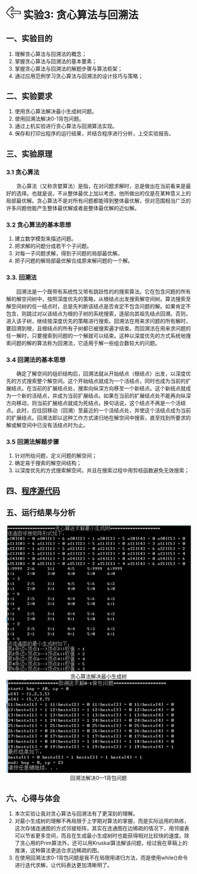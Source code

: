 # [<img style="width:40px;transform:rotate(180deg);" src="../../../assets/image/back.jpg"/>](../index.md) 实验3: 贪心算法与回溯法

## 一、实验目的

1. 理解贪心算法与回溯法的概念；
2. 掌握贪心算法与回溯法的基本要素；
3. 掌握贪心算法与回溯法的解题步骤与算法柜架；
4. 通过应用范例学习贪心算法与回溯法的设计技巧与策略；

## 二、实验要求

1. 使用贪心算法解决最小生成树问题。
2. 使用回溯法解决0-1背包问题。
3. 通过上机实验进行贪心算法与回溯算法实现。
4. 保存和打印出程序的运行结果，并结合程序进行分析，上交实验报告。

## 三、实验原理

### 3.1 贪心算法

&emsp;&emsp;贪心算法（又称贪婪算法）是指，在对问题求解时，总是做出在当前看来是最好的选择。也就是说，不从整体最优上加以考虑，他所做出的仅是在某种意义上的局部最优解。贪心算法不是对所有问题都能得到整体最优解，但对范围相当广泛的许多问题他能产生整体最优解或者是整体最优解的近似解。

### 3.2 贪心算法的基本思想

1. 建立数学模型来描述问题。
2. 把求解的问题分成若干个子问题。
3. 对每一子问题求解，得到子问题的局部最优解。
4. 把子问题的解局部最优解合成原来解问题的一个解。

### 3.3. 回溯法

&emsp;&emsp;回溯法是一个既带有系统性又带有跳跃性的的搜索算法。它在包含问题的所有解的解空间树中，按照深度优先的策略，从根结点出发搜索解空间树。算法搜索至解空间树的任一结点时，总是先判断该结点是否肯定不包含问题的解。如果肯定不包含，则跳过对以该结点为根的子树的系统搜索，逐层向其祖先结点回溯。否则，进入该子树，继续按深度优先的策略进行搜索。回溯法在用来求问题的所有解时，要回溯到根，且根结点的所有子树都已被搜索遍才结束。而回溯法在用来求问题的任一解时，只要搜索到问题的一个解就可以结束。这种以深度优先的方式系统地搜索问题的解的算法称为回溯法，它适用于解一些组合数较大的问题。

### 3.4 回溯法的基本思想

&emsp;&emsp;确定了解空间的组织结构后，回溯法就从开始结点（根结点）出发，以深度优先的方式搜索整个解空间。这个开始结点就成为一个活结点，同时也成为当前的扩展结点。在当前的扩展结点处，搜索向纵深方向移至一个新结点。这个新结点就成为一个新的活结点，并成为当前扩展结点。如果在当前的扩展结点处不能再向纵深方向移动，则当前扩展结点就成为死结点。换句话说，这个结点不再是一个活结点。此时，应往回移动（回溯）至最近的一个活结点处，并使这个活结点成为当前的扩展结点。回溯法即以这种工作方式递归地在解空间中搜索，直至找到所要求的解或解空间中已没有活结点时为止。

### 3.5 回溯法解题步骤

1. 针对所给问题，定义问题的解空间；
2. 确定易于搜索的解空间结构；
3. 以深度优先的方式搜索解空间，并且在搜索过程中用剪枝函数避免无效搜索；

## 四、[程序源代码](../../code/index.md)

## 五、运行结果与分析

<center>
    <img src="../image/experiment/1.3.1.png"/></br>
    贪心算法解决最小生成树
</center>

<center>
    <img src="../image/experiment/1.3.2.png"/></br>
    回溯法解决0—1背包问题
</center>

## 六、心得与体会

1. 本次实验让我对贪心算法与回溯法有了更深刻的理解。
2. 对最小生成树的理解不再局限于上学期对算法的掌握，而是实际运用的熟练，这次存储连通图的方式邻接矩阵，其实在连通图在边稀疏的情况下，用邻接表可以节省更多空间，而且在生成最小生成树时也能获得相对比较快的速度。除了贪心用的Prim算法外，还可以用Kruskal算法解该问题，经过我在草稿上的推演，这种算法更适合求边稀疏的图。
3. 在使用回溯法求0-1背包问题是我不在局限用递归方法，而是使用while()命令进行迭代求解，让代码表达更加清晰明了。
